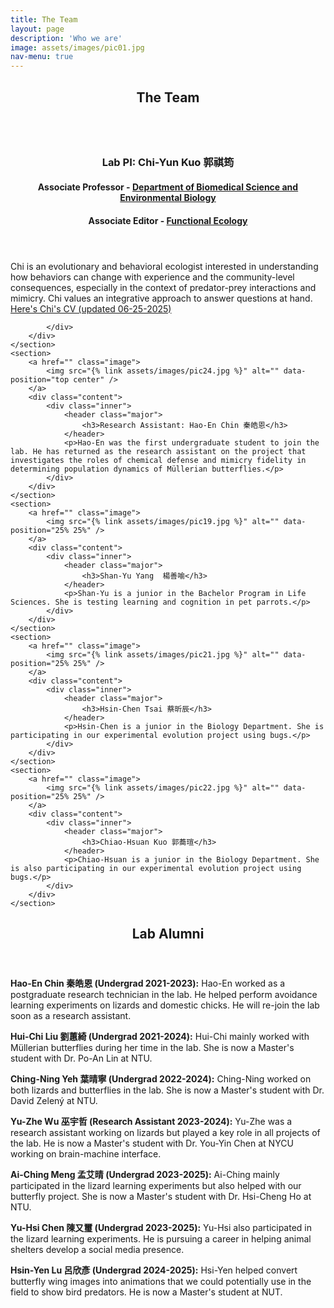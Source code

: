```yaml
---
title: The Team
layout: page
description: 'Who we are'
image: assets/images/pic01.jpg
nav-menu: true
---
```


<!-- Main -->
<div id="main">

<!-- One -->
<section id="one">
	<div class="inner">
		<header class="major">
			<h2>The Team</h2>
		</header>
	</div>
</section>

<!-- Two -->
<section id="two" class="spotlights">
	<section>
		<a href="" class="image">
			<img src="{% link assets/images/pic08.jpg %}" alt="" data-position="center center" />
		</a>
		<div class="content">
			<div class="inner">
				<header class="major">
					<h3>Lab PI: Chi-Yun Kuo 郭祺筠</h3>
					<h4>Associate Professor - <a href= "https://biology.kmu.edu.tw/index.php/zh-tw/">Department of Biomedical Science and Environmental Biology</a></h4>
					<h4>Associate Editor - <a href= "https://besjournals.onlinelibrary.wiley.com/journal/13652435">Functional Ecology</a></h4>
				</header>
				<p>Chi is an evolutionary and behavioral ecologist interested in understanding how behaviors can change with experience and the community-level consequences, especially in the context of predator-prey interactions and mimicry. Chi values an integrative approach to answer questions at hand. <a href= "https://drive.google.com/file/d/1JvRxrWzzgVd8VOPbOh-wq-GzU1QQGUKK/view?usp=share_link">Here's Chi's CV (updated 06-25-2025)</a></p>
				
			</div>
		</div>
	</section>
	<section>
		<a href="" class="image">
			<img src="{% link assets/images/pic24.jpg %}" alt="" data-position="top center" />
		</a>
		<div class="content">
			<div class="inner">
				<header class="major">
					<h3>Research Assistant: Hao-En Chin 秦皓恩</h3>
				</header>
				<p>Hao-En was the first undergraduate student to join the lab. He has returned as the research assistant on the project that investigates the roles of chemical defense and mimicry fidelity in determining population dynamics of Müllerian butterflies.</p>
			</div>
		</div>
	</section>
	<section>
		<a href="" class="image">
			<img src="{% link assets/images/pic19.jpg %}" alt="" data-position="25% 25%" />
		</a>
		<div class="content">
			<div class="inner">
				<header class="major">
					<h3>Shan-Yu Yang  楊善喻</h3>
				</header>
				<p>Shan-Yu is a junior in the Bachelor Program in Life Sciences. She is testing learning and cognition in pet parrots.</p>
			</div>
		</div>
	</section>
	<section>
		<a href="" class="image">
			<img src="{% link assets/images/pic21.jpg %}" alt="" data-position="25% 25%" />
		</a>
		<div class="content">
			<div class="inner">
				<header class="major">
					<h3>Hsin-Chen Tsai 蔡昕辰</h3>
				</header>
				<p>Hsin-Chen is a junior in the Biology Department. She is participating in our experimental evolution project using bugs.</p>
			</div>
		</div>
	</section>
	<section>
		<a href="" class="image">
			<img src="{% link assets/images/pic22.jpg %}" alt="" data-position="25% 25%" />
		</a>
		<div class="content">
			<div class="inner">
				<header class="major">
					<h3>Chiao-Hsuan Kuo 郭蕎瑄</h3>
				</header>
				<p>Chiao-Hsuan is a junior in the Biology Department. She is also participating in our experimental evolution project using bugs.</p>
			</div>
		</div>
	</section>
</section>

<!-- Three -->
<section id="three">
	<div class="inner">
		<header class="major">
			<h2>Lab Alumni</h2>
		</header>
		<p><b>Hao-En Chin 秦皓恩 (Undergrad 2021-2023):</b> Hao-En worked as a postgraduate research technician in the lab. He helped perform avoidance learning experiments on lizards and domestic chicks. He will re-join the lab soon as a research assistant.</p>
		<p><b>Hui-Chi Liu 劉蕙綺 (Undergrad 2021-2024):</b> Hui-Chi mainly worked with Müllerian butterflies during her time in the lab. She is now a Master's student with Dr. Po-An Lin at NTU.</p>
		<p><b>Ching-Ning Yeh 葉晴寧 (Undergrad 2022-2024):</b> Ching-Ning worked on both lizards and butterflies in the lab. She is now a Master's student with Dr. David Zelený at NTU.</p>
		<p><b>Yu-Zhe Wu 巫宇哲 (Research Assistant 2023-2024):</b> Yu-Zhe was a research assistant working on lizards but played a key role in all projects of the lab. He is now a Master's student with Dr. You-Yin Chen at NYCU working on brain-machine interface.</p>
		<p><b>Ai-Ching Meng 孟艾晴 (Undergrad 2023-2025):</b> Ai-Ching mainly participated in the lizard learning experiments but also helped with our butterfly project. She is now a Master's student with Dr. Hsi-Cheng Ho at NTU.</p>
		<p><b>Yu-Hsi Chen 陳又璽 (Undergrad 2023-2025):</b> Yu-Hsi also participated in the lizard learning experiments. He is pursuing a career in helping animal shelters develop a social media presence.</p>
		<p><b>Hsin-Yen Lu 呂欣彥 (Undergrad 2024-2025):</b> Hsi-Yen helped convert butterfly wing images into animations that we could potentially use in the field to show bird predators. He is now a Master's student at NUT.</p>
	</div>
</section>